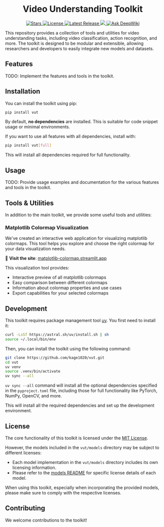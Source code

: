 <h1 align="center">Video Understanding Toolkit</h1>

<p align="center">
  <a href="https://github.com/kage1020/vut">
    <img src="https://img.shields.io/github/stars/kage1020/vut" alt="Stars" />
  </a>
  <a href="https://github.com/kage1020/vut/blob/main/LICENSE">
    <img src="https://img.shields.io/github/license/kage1020/vut" alt="License" />
  </a>
  <a href="https://pypi.org/project/vut/">
    <img src="https://img.shields.io/pypi/v/vut" alt="Latest Release" />
  </a>
  <a href="https://codecov.io/gh/kage1020/vut" >
   <img src="https://codecov.io/gh/kage1020/vut/graph/badge.svg?token=XWNCMG995B"/>
  </a>
  <a href="https://deepwiki.com/kage1020/vut">
    <img src="https://deepwiki.com/badge.svg" alt="Ask DeepWiki">
  </a>
</p>


This repository provides a collection of tools and utilities for video understanding tasks, including video classification, action recognition, and more. The toolkit is designed to be modular and extensible, allowing researchers and developers to easily integrate new models and datasets.

## Features

TODO: Implement the features and tools in the toolkit.

## Installation

You can install the toolkit using pip:

```bash
pip install vut
```

By default, **no dependencies** are installed. This is suitable for code snippet usage or minimal environments.

If you want to use all features with all dependencies, install with:

```bash
pip install vut[full]
```

This will install all dependencies required for full functionality.

## Usage

TODO: Provide usage examples and documentation for the various features and tools in the toolkit.

## Tools & Utilities

In addition to the main toolkit, we provide some useful tools and utilities:

### Matplotlib Colormap Visualization
We've created an interactive web application for visualizing matplotlib colormaps. This tool helps you explore and choose the right colormap for your data visualization needs.

🌈 **Visit the site**: [matplotlib-colormap.streamlit.app](https://matplotlib-colormap.streamlit.app/)

This visualization tool provides:
- Interactive preview of all matplotlib colormaps
- Easy comparison between different colormaps
- Information about colormap properties and use cases
- Export capabilities for your selected colormaps

## Development

This toolkit requires package management tool [uv](https://docs.astral.sh/uv). You first need to install it:

```bash
curl -LsSf https://astral.sh/uv/install.sh | sh
source ~/.local/bin/env
```

Then, you can install the toolkit using the following command:

```bash
git clone https://github.com/kage1020/vut.git
cd vut
uv venv
source .venv/bin/activate
uv sync --all
```

`uv sync --all` command will install all the optional dependencies specified in the `pyproject.toml` file, including those for full functionality like PyTorch, NumPy, OpenCV, and more.

This will install all the required dependencies and set up the development environment.

## License

The core functionality of this toolkit is licensed under the [MIT License](LICENSE).

However, the models included in the `vut/models` directory may be subject to different licenses:

- Each model implementation in the `vut/models` directory includes its own licensing information.
- Please refer to the [models README](vut/models/README.md) for specific license details of each model.

When using this toolkit, especially when incorporating the provided models, please make sure to comply with the respective licenses.

## Contributing

We welcome contributions to the toolkit!

